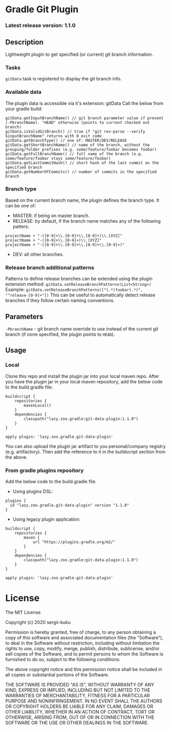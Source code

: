 # Gradle Git Plugin
### Latest release version: 1.1.0

## Description
Lightweight plugin to get specified (or current) git branch information.

### Tasks
`gitData` task is registered to display the git branch info.

### Available data
The plugin data is accessible via it's extension: gitData
Call the below from your gradle build:
```
gitData.getInputBranchName() // git branch parameter value if present (-PbranchName). "HEAD" otherwise (points to current checked out branch)
gitData.isValidGitBranch() // true if "git rev-parse --verify $inputBranchName" returns with 0 exit code
gitData.getBranchType() // one of: MASTER/DEV/RELEASE
gitData.getShortBranchName() // name of the branch, without the grouping/folder prefixes (e.g. some/feature/foobar becomes foobar)
gitData.getFullBranchName() // full name of the branch (e.g. some/feature/foobar stays some/feature/foobar)
gitData.getLastCommitHash() // short hash of the last commit on the specified branch
gitData.getNumberOfCommits() // number of commits in the specified branch
```

### Branch type
Based on the current branch name, the plugin defines the branch type. 
It can be one of:
- MASTER: if being on master branch.
- RELEASE: by default, if the branch name matches any of the following patters:
```
projectName + "-([0-9]+\\.[0-9]+\\.[0-9]+)\\.[XYZ]"
projectName + "-([0-9]+\\.[0-9]+)\\.[XYZ]"
projectName + "-([0-9]+\\.[0-9]+\\.[0-9]+\\.[0-9]+)"
```
- DEV: all other branches.

### Release branch additional patterns
Patterns to define release branches can be extended using the plugin extension method: `gitData.setReleaseBranchPatterns(List<String>)`
Example: `gitData.setReleaseBranchPatterns(["(.*)foobar(.*)", "^release-[0-9]+"])`
This can be useful to automatically detect release branches if they follow certain naming conventions.

## Parameters
`-PbranchName` - git branch name override to use instead of the current git branch (if none specified, the plugin points to `HEAD`).

## Usage
### Local 
Clone this repo and install the plugin jar into your local maven repo.
After you have the plugin jar in your local maven repository, add the below code to the build.gradle file:
```
buildscript {
    repositories {
        mavenLocal()
    }
    dependencies {
        classpath("lazy.zoo.gradle:git-data-plugin:1.1.0")
    }
}

apply plugin: 'lazy.zoo.gradle.git-data-plugin'
```
You can also upload the plugin jar artifact to you personal/company registry (e.g. artifactory). 
Then add the reference to it in the buildscript section from the above.
### From gradle plugins repository
Add the below code to the build.gradle file.
- Using plugins DSL:
```
plugins {
  id "lazy.zoo.gradle.git-data-plugin" version "1.1.0"
}
```
- Using legacy plugin application:
```
buildscript {
    repositories {
        maven {
            url "https://plugins.gradle.org/m2/"
        }
    }
    dependencies {
        classpath("lazy.zoo.gradle:git-data-plugin:1.1.0")
    }
}

apply plugin: 'lazy.zoo.gradle.git-data-plugin'
```

# License
The MIT License

Copyright (c) 2020 sergii-kuku

Permission is hereby granted, free of charge, to any person obtaining a copy of this software and associated documentation files (the "Software"), to deal in the Software without restriction, including without limitation the rights to use, copy, modify, merge, publish, distribute, sublicense, and/or sell copies of the Software, and to permit persons to whom the Software is furnished to do so, subject to the following conditions:

The above copyright notice and this permission notice shall be included in all copies or substantial portions of the Software.

THE SOFTWARE IS PROVIDED "AS IS", WITHOUT WARRANTY OF ANY KIND, EXPRESS OR IMPLIED, INCLUDING BUT NOT LIMITED TO THE WARRANTIES OF MERCHANTABILITY, FITNESS FOR A PARTICULAR PURPOSE AND NONINFRINGEMENT. IN NO EVENT SHALL THE AUTHORS OR COPYRIGHT HOLDERS BE LIABLE FOR ANY CLAIM, DAMAGES OR OTHER LIABILITY, WHETHER IN AN ACTION OF CONTRACT, TORT OR OTHERWISE, ARISING FROM, OUT OF OR IN CONNECTION WITH THE SOFTWARE OR THE USE OR OTHER DEALINGS IN THE SOFTWARE.

